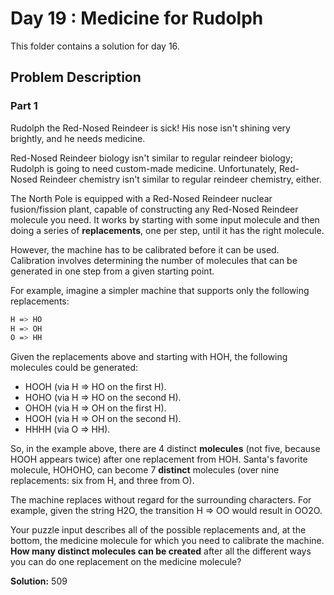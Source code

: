 # Day 19 : Medicine for Rudolph

This folder contains a solution for day 16.

## Problem Description

### Part 1

Rudolph the Red-Nosed Reindeer is sick! His nose isn't shining very brightly, and he needs medicine.

Red-Nosed Reindeer biology isn't similar to regular reindeer biology; Rudolph is going to need custom-made medicine. Unfortunately, Red-Nosed Reindeer chemistry isn't similar to regular reindeer chemistry, either.

The North Pole is equipped with a Red-Nosed Reindeer nuclear fusion/fission plant, capable of constructing any Red-Nosed Reindeer molecule you need. It works by starting with some input molecule and then doing a series of **replacements**, one per step, until it has the right molecule.

However, the machine has to be calibrated before it can be used. Calibration involves determining the number of molecules that can be generated in one step from a given starting point.

For example, imagine a simpler machine that supports only the following replacements:

```bash
H => HO
H => OH
O => HH
```

Given the replacements above and starting with HOH, the following molecules could be generated:

  * HOOH (via H => HO on the first H).
  * HOHO (via H => HO on the second H).
  * OHOH (via H => OH on the first H).
  * HOOH (via H => OH on the second H).
  * HHHH (via O => HH).

So, in the example above, there are 4 distinct **molecules** (not five, because HOOH appears twice) after one replacement from HOH. Santa's favorite molecule, HOHOHO, can become 7 **distinct** molecules (over nine replacements: six from H, and three from O).

The machine replaces without regard for the surrounding characters. For example, given the string H2O, the transition H => OO would result in OO2O.

Your puzzle input describes all of the possible replacements and, at the bottom, the medicine molecule for which you need to calibrate the machine. **How many distinct molecules can be created** after all the different ways you can do one replacement on the medicine molecule?

**Solution:** 509
